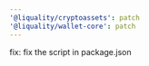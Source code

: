 ```yaml
---
'@liquality/cryptoassets': patch
'@liquality/wallet-core': patch
---
```


fix: fix the script in package.json
